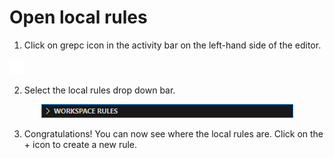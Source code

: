 # Open local rules

1. Click on grepc icon in the activity bar on the left-hand side of the editor.  
  
<img src="grepc-activity-bar.svg" height="24px" alt="grepc activity bar"/>  
  
2. Select the local rules drop down bar.
<p align="center">
    <img src="local-workspace-dropdown.png" 
        alt="grepc local dropdown"
        style="width: fit-content; margin: auto;"/>
</p>

3. Congratulations! You can now see where the local rules are. Click on the + icon to create a new rule.